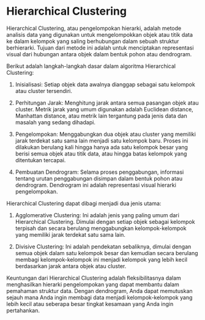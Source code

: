# Hierarchical Clustering

Hierarchical Clustering, atau pengelompokan hierarki, adalah metode analisis data yang digunakan untuk mengelompokkan objek atau titik data ke dalam kelompok yang saling berhubungan dalam sebuah struktur berhierarki. Tujuan dari metode ini adalah untuk menciptakan representasi visual dari hubungan antara objek dalam bentuk pohon atau dendrogram.

Berikut adalah langkah-langkah dasar dalam algoritma Hierarchical Clustering:

1. Inisialisasi: Setiap objek data awalnya dianggap sebagai satu kelompok atau cluster tersendiri.

2. Perhitungan Jarak: Menghitung jarak antara semua pasangan objek atau cluster. Metrik jarak yang umum digunakan adalah Euclidean distance, Manhattan distance, atau metrik lain tergantung pada jenis data dan masalah yang sedang dihadapi.

3. Pengelompokan: Menggabungkan dua objek atau cluster yang memiliki jarak terdekat satu sama lain menjadi satu kelompok baru. Proses ini dilakukan berulang kali hingga hanya ada satu kelompok besar yang berisi semua objek atau titik data, atau hingga batas kelompok yang ditentukan tercapai.

4. Pembuatan Dendrogram: Selama proses penggabungan, informasi tentang urutan penggabungan disimpan dalam bentuk pohon atau dendrogram. Dendrogram ini adalah representasi visual hierarki pengelompokan.

Hierarchical Clustering dapat dibagi menjadi dua jenis utama:

1. Agglomerative Clustering: Ini adalah jenis yang paling umum dari Hierarchical Clustering. Dimulai dengan setiap objek sebagai kelompok terpisah dan secara berulang menggabungkan kelompok-kelompok yang memiliki jarak terdekat satu sama lain.

2. Divisive Clustering: Ini adalah pendekatan sebaliknya, dimulai dengan semua objek dalam satu kelompok besar dan kemudian secara berulang membagi kelompok-kelompok ini menjadi kelompok yang lebih kecil berdasarkan jarak antara objek atau cluster.

Keuntungan dari Hierarchical Clustering adalah fleksibilitasnya dalam menghasilkan hierarki pengelompokan yang dapat membantu dalam pemahaman struktur data. Dengan dendrogram, Anda dapat memutuskan sejauh mana Anda ingin membagi data menjadi kelompok-kelompok yang lebih kecil atau seberapa besar tingkat kesamaan yang Anda ingin pertahankan.